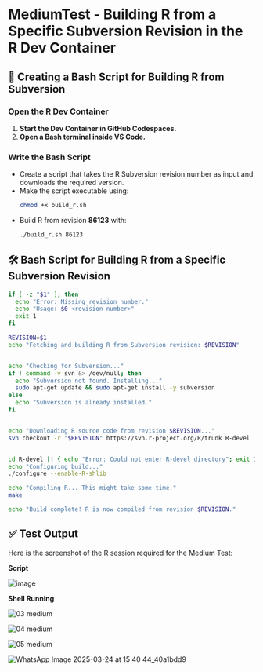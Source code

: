 # MediumTest - Building R from a Specific Subversion Revision in the R Dev Container  

## 🚀 Creating a Bash Script for Building R from Subversion  

### Open the R Dev Container  

1. **Start the Dev Container in GitHub Codespaces.**  
2. **Open a Bash terminal inside VS Code.**  

### Write the Bash Script  

- Create a script that takes the R Subversion revision number as input and downloads the required version.  
- Make the script executable using:  
  ```bash
  chmod +x build_r.sh
  ```
- Build R from revision **86123** with:  
  ```bash
  ./build_r.sh 86123
  ```  

## 🛠️ Bash Script for Building R from a Specific Subversion Revision  

```bash
if [ -z "$1" ]; then
  echo "Error: Missing revision number."
  echo "Usage: $0 <revision-number>"
  exit 1
fi

REVISION=$1
echo "Fetching and building R from Subversion revision: $REVISION"


echo "Checking for Subversion..."
if ! command -v svn &> /dev/null; then
  echo "Subversion not found. Installing..."
  sudo apt-get update && sudo apt-get install -y subversion
else
  echo "Subversion is already installed."
fi


echo "Downloading R source code from revision $REVISION..."
svn checkout -r "$REVISION" https://svn.r-project.org/R/trunk R-devel || { echo "Failed to checkout code"; exit 1; }


cd R-devel || { echo "Error: Could not enter R-devel directory"; exit 1; }
echo "Configuring build..."
./configure --enable-R-shlib

echo "Compiling R... This might take some time."
make

echo "Build complete! R is now compiled from revision $REVISION."

```

## ✅ Test Output  

Here is the screenshot of the R session required for the Medium Test:  

**Script**

![image](https://github.com/user-attachments/assets/e71110da-8707-4435-ba98-91881fdd3b69)

**Shell Running**

![03 medium](https://github.com/user-attachments/assets/bed9634c-7b81-4713-b4a6-b05c813fbaa0)

![04 medium](https://github.com/user-attachments/assets/f86383a3-f00a-4756-b7cf-f218cf2053c1)

![05 medium](https://github.com/user-attachments/assets/1454b5b7-06ba-42d8-901c-fd897e21b974)

![WhatsApp Image 2025-03-24 at 15 40 44_40a1bdd9](https://github.com/user-attachments/assets/f03beca2-2abe-4f61-acf9-e3734d342631)





